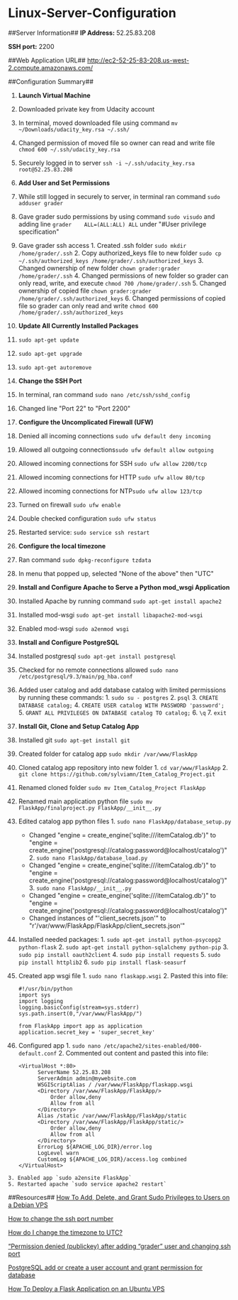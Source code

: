 # Linux-Server-Configuration

##Server Information##
**IP Address:** 52.25.83.208

**SSH port:** 2200


##Web Application URL##
http://ec2-52-25-83-208.us-west-2.compute.amazonaws.com/


##Configuration Summary##
1. **Launch Virtual Machine**
  1. Downloaded private key from Udacity account
  2. In terminal, moved downloaded file using command `mv ~/Downloads/udacity_key.rsa ~/.ssh/`
  3. Changed permission of moved file so owner can read and write file `chmod 600 ~/.ssh/udacity_key.rsa`
  4. Securely logged in to server `ssh -i ~/.ssh/udacity_key.rsa root@52.25.83.208`


2. **Add User and Set Permissions**
  1. While still logged in securely to server, in terminal ran command `sudo adduser grader`
  2. Gave grader sudo permissions by using command `sudo visudo` and adding line `grader    ALL=(ALL:ALL) ALL` under "#User privilege specification"
  3. Gave grader ssh access
    1. Created .ssh folder `sudo mkdir /home/grader/.ssh`
    2. Copy authorized_keys file to new folder `sudo cp ~/.ssh/authorized_keys /home/grader/.ssh/authorized_keys`
    3. Changed ownership of new folder `chown grader:grader /home/grader/.ssh`
    4. Changed permissions of new folder so grader can only read, write, and execute `chmod 700 /home/grader/.ssh`
    5. Changed ownership of copied file `chown grader:grader /home/grader/.ssh/authorized_keys`
    6. Changed permissions of copied file so grader can only read and write `chmod 600 /home/grader/.ssh/authorized_keys`

3. **Update All Currently Installed Packages**
  1. `sudo apt-get update`
  2. `sudo apt-get upgrade`
  3. `sudo apt-get autoremove`
  
4. **Change the SSH Port**
  1. In terminal, ran command `sudo nano /etc/ssh/sshd_config`
  2. Changed line "Port 22" to "Port 2200"

5. **Configure the Uncomplicated Firewall (UFW)**
  1. Denied all incoming connections `sudo ufw default deny incoming`
  2. Allowed all outgoing connections`sudo ufw default allow outgoing`
  3. Allowed incoming connections for SSH `sudo ufw allow 2200/tcp`
  4. Allowed incoming connections for HTTP `sudo ufw allow 80/tcp`
  5. Allowed incoming connections for NTP`sudo ufw allow 123/tcp`
  6. Turned on firewall `sudo ufw enable`
  7. Double checked configuration `sudo ufw status`
  8. Restarted service: `sudo service ssh restart`

6. **Configure the local timezone**
  1. Ran command `sudo dpkg-reconfigure tzdata`
  2. In menu that popped up, selected "None of the above" then "UTC"
  
7. **Install and Configure Apache to Serve a Python mod_wsgi Application**
  1. Installed Apache by running command `sudo apt-get install apache2`
  2. Installed mod-wsgi `sudo apt-get install libapache2-mod-wsgi`
  3. Enabled mod-wsgi `sudo a2enmod wsgi`

8. **Install and Configure PostgreSQL**
  1. Installed postgresql `sudo apt-get install postgresql`
  2. Checked for no remote connections allowed `sudo nano /etc/postgresql/9.3/main/pg_hba.conf`
  3. Added user catalog and add database catalog with limited permissions by running these commands:
    1. `sudo su - postgres`
    2. `psql`
    3. `CREATE DATABASE catalog;`
    4. `CREATE USER catalog WITH PASSWORD 'password';`
    5. `GRANT ALL PRIVILEGES ON DATABASE catalog TO catalog;`
    6. `\q`
    7. `exit`
    
9. **Install Git, Clone and Setup Catalog App**
  1. Installed git `sudo apt-get install git`
  2. Created folder for catalog app `sudo mkdir /var/www/FlaskApp` 
  3. Cloned catalog app repository into new folder
    1. `cd var/www/FlaskApp`
    2. `git clone https://github.com/sylviamn/Item_Catalog_Project.git`
  4. Renamed cloned folder `sudo mv Item_Catalog_Project FlaskApp`
  5. Renamed main application python file `sudo mv FlaskApp/finalproject.py FlaskApp/__init__.py`
  6. Edited catalog app python files
    1. `sudo nano FlaskApp/database_setup.py` 
      * Changed "engine = create_engine('sqlite:///itemCatalog.db')" to "engine = create_engine('postgresql://catalog:password@localhost/catalog')"
    2. `sudo nano FlaskApp/database_load.py` 
      * Changed "engine = create_engine('sqlite:///itemCatalog.db')" to "engine = create_engine('postgresql://catalog:password@localhost/catalog')"
    3. `sudo nano FlaskApp/__init__.py` 
       * Changed "engine = create_engine('sqlite:///itemCatalog.db')" to "engine = create_engine('postgresql://catalog:password@localhost/catalog')"
        * Changed instances of "'client_secrets.json'" to "r'/var/www/FlaskApp/FlaskApp/client_secrets.json'"
  7. Installed needed packages:
    1. `sudo apt-get install python-psycopg2 python-flask`
    2. `sudo apt-get install python-sqlalchemy python-pip`
    3. `sudo pip install oauth2client`
    4. `sudo pip install requests`
    5. `sudo pip install httplib2`
    6. `sudo pip install flask-seasurf`
  8. Created app wsgi file
    1. `sudo nano flaskapp.wsgi`
    2. Pasted this into file: 
      ```
      #!/usr/bin/python
      import sys
      import logging
      logging.basicConfig(stream=sys.stderr)
      sys.path.insert(0,"/var/www/FlaskApp/")

      from FlaskApp import app as application
      application.secret_key = 'super_secret_key'
      ```
  9. Configured app
    1. `sudo nano /etc/apache2/sites-enabled/000-default.conf`
    2. Commented out content and pasted this into file:
    
      ```
      <VirtualHost *:80>
		    ServerName 52.25.83.208
		    ServerAdmin admin@mywebsite.com
		    WSGIScriptAlias / /var/www/FlaskApp/flaskapp.wsgi
		    <Directory /var/www/FlaskApp/FlaskApp/>
			    Order allow,deny
			    Allow from all
		    </Directory>
		    Alias /static /var/www/FlaskApp/FlaskApp/static
		    <Directory /var/www/FlaskApp/FlaskApp/static/>
			    Order allow,deny
			    Allow from all
		    </Directory>
		    ErrorLog ${APACHE_LOG_DIR}/error.log
		    LogLevel warn
		    CustomLog ${APACHE_LOG_DIR}/access.log combined
      </VirtualHost>
      ```
    3. Enabled app `sudo a2ensite FlaskApp`
    5. Restarted apache `sudo service apache2 restart`
  

  
##Resources##
[How To Add, Delete, and Grant Sudo Privileges to Users on a Debian VPS](https://www.digitalocean.com/community/tutorials/how-to-add-delete-and-grant-sudo-privileges-to-users-on-a-debian-vps)

[How to change the ssh port number](http://www.2daygeek.com/how-to-change-the-ssh-port-number/)

[How do I change the timezone to UTC?](http://askubuntu.com/questions/117359/how-do-i-change-the-timezone-to-utc)

[“Permission denied (publickey) after adding “grader” user and changing ssh port](https://discussions.udacity.com/t/permission-denied-publickey-after-adding-grader-user-and-changing-ssh-port/207087)

[PostgreSQL add or create a user account and grant permission for database](https://www.cyberciti.biz/faq/howto-add-postgresql-user-account/)

[How To Deploy a Flask Application on an Ubuntu VPS](https://www.digitalocean.com/community/tutorials/how-to-deploy-a-flask-application-on-an-ubuntu-vps)

